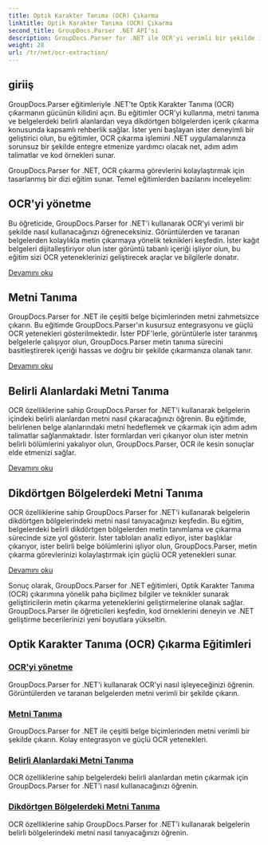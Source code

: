 ```yaml
---
title: Optik Karakter Tanıma (OCR) Çıkarma
linktitle: Optik Karakter Tanıma (OCR) Çıkarma
second_title: GroupDocs.Parser .NET API'si
description: GroupDocs.Parser for .NET ile OCR'yi verimli bir şekilde işleyin ve görüntülerden ve belgelerden metin çıkarın. OCR yeteneklerinizi bugün geliştirin!
weight: 28
url: /tr/net/ocr-extraction/
---
```


## giriiş

GroupDocs.Parser eğitimleriyle .NET'te Optik Karakter Tanıma (OCR) çıkarmanın gücünün kilidini açın. Bu eğitimler OCR'yi kullanma, metni tanıma ve belgelerdeki belirli alanlardan veya dikdörtgen bölgelerden içerik çıkarma konusunda kapsamlı rehberlik sağlar. İster yeni başlayan ister deneyimli bir geliştirici olun, bu eğitimler, OCR çıkarma işlemini .NET uygulamalarınıza sorunsuz bir şekilde entegre etmenize yardımcı olacak net, adım adım talimatlar ve kod örnekleri sunar.

GroupDocs.Parser for .NET, OCR çıkarma görevlerini kolaylaştırmak için tasarlanmış bir dizi eğitim sunar. Temel eğitimlerden bazılarını inceleyelim:

## OCR'yi yönetme
Bu öğreticide, GroupDocs.Parser for .NET'i kullanarak OCR'yi verimli bir şekilde nasıl kullanacağınızı öğreneceksiniz. Görüntülerden ve taranan belgelerden kolaylıkla metin çıkarmaya yönelik teknikleri keşfedin. İster kağıt belgeleri dijitalleştiriyor olun ister görüntü tabanlı içeriği işliyor olun, bu eğitim sizi OCR yeteneklerinizi geliştirecek araçlar ve bilgilerle donatır.

[Devamını oku](./handling-ocr/)

## Metni Tanıma
GroupDocs.Parser for .NET ile çeşitli belge biçimlerinden metni zahmetsizce çıkarın. Bu eğitimde GroupDocs.Parser'ın kusursuz entegrasyonu ve güçlü OCR yetenekleri gösterilmektedir. İster PDF'lerle, görüntülerle ister taranmış belgelerle çalışıyor olun, GroupDocs.Parser metin tanıma sürecini basitleştirerek içeriği hassas ve doğru bir şekilde çıkarmanıza olanak tanır.

[Devamını oku](./recognizing-text/)

## Belirli Alanlardaki Metni Tanıma
OCR özelliklerine sahip GroupDocs.Parser for .NET'i kullanarak belgelerin içindeki belirli alanlardan metni nasıl çıkaracağınızı öğrenin. Bu eğitimde, belirlenen belge alanlarındaki metni hedeflemek ve çıkarmak için adım adım talimatlar sağlanmaktadır. İster formlardan veri çıkarıyor olun ister metnin belirli bölümlerini yakalıyor olun, GroupDocs.Parser, OCR ile kesin sonuçlar elde etmenizi sağlar.

[Devamını oku](./recognizing-text-in-specific-areas/)

## Dikdörtgen Bölgelerdeki Metni Tanıma
OCR özelliklerine sahip GroupDocs.Parser for .NET'i kullanarak belgelerin dikdörtgen bölgelerindeki metni nasıl tanıyacağınızı keşfedin. Bu eğitim, belgelerdeki belirli dikdörtgen bölgelerden metin tanımlama ve çıkarma sürecinde size yol gösterir. İster tabloları analiz ediyor, ister başlıklar çıkarıyor, ister belirli belge bölümlerini işliyor olun, GroupDocs.Parser, metin çıkarma görevlerinizi kolaylaştırmak için güçlü OCR yetenekleri sunar.

[Devamını oku](./recognizing-text-in-rectangular-regions/)

Sonuç olarak, GroupDocs.Parser for .NET eğitimleri, Optik Karakter Tanıma (OCR) çıkarımına yönelik paha biçilmez bilgiler ve teknikler sunarak geliştiricilerin metin çıkarma yeteneklerini geliştirmelerine olanak sağlar. GroupDocs.Parser ile öğreticileri keşfedin, kod örneklerini deneyin ve .NET geliştirme becerilerinizi yeni boyutlara yükseltin.
## Optik Karakter Tanıma (OCR) Çıkarma Eğitimleri
### [OCR'yi yönetme](./handling-ocr/)
GroupDocs.Parser for .NET'i kullanarak OCR'yi nasıl işleyeceğinizi öğrenin. Görüntülerden ve taranan belgelerden metni verimli bir şekilde çıkarın.
### [Metni Tanıma](./recognizing-text/)
GroupDocs.Parser for .NET ile çeşitli belge biçimlerinden metni verimli bir şekilde çıkarın. Kolay entegrasyon ve güçlü OCR yetenekleri.
### [Belirli Alanlardaki Metni Tanıma](./recognizing-text-in-specific-areas/)
OCR özelliklerine sahip belgelerdeki belirli alanlardan metin çıkarmak için GroupDocs.Parser for .NET'i nasıl kullanacağınızı öğrenin.
### [Dikdörtgen Bölgelerdeki Metni Tanıma](./recognizing-text-in-rectangular-regions/)
OCR özelliklerine sahip GroupDocs.Parser for .NET'i kullanarak belgelerin belirli bölgelerindeki metni nasıl tanıyacağınızı öğrenin.